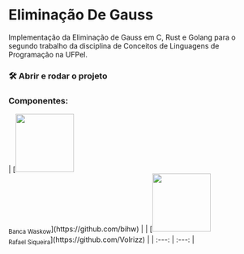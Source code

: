 # Eliminação De Gauss
Implementação da Eliminação de Gauss em C, Rust e Golang para o segundo trabalho da disciplina de Conceitos de Linguagens de Programação na UFPel.

<h3> 🛠️ Abrir e rodar o projeto </h3>


<h3> Componentes: </h3> 
| [<img src="https://avatars.githubusercontent.com/u/76601652?v=4" width=115><br><sub>Banca Waskow</sub>](https://github.com/bihw) |
|  [<img src="https://avatars.githubusercontent.com/u/23068664?v=4" width=115><br><sub>Rafael Siqueira</sub>](https://github.com/Volrizz) |
| :---: | :---: | 
